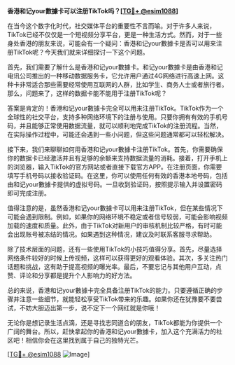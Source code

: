 **香港和记your數據卡可以注册TikTok吗？[[TG💪+ @esim1088](https://t.me/s/esim1088)]**

在当今这个数字化时代，社交媒体平台的重要性不言而喻。对于许多人来说，TikTok已经不仅仅是一个短视频分享平台，更是一种生活方式。然而，对于一些身处香港的朋友来说，可能会有一个疑问：香港和记your數據卡是否可以用来注册TikTok呢？今天我们就来详细探讨一下这个问题。

首先，我们需要了解什么是香港和记your數據卡。和记your數據卡是由香港和记电讯公司推出的一种移动数据服务卡，它允许用户通过4G网络进行高速上网。这种卡非常适合那些需要经常使用互联网的人群，比如学生、商务人士或者旅行者。那么，问题来了，这样的数据卡能不能用于注册TikTok呢？

答案是肯定的！香港和记your數據卡完全可以用来注册TikTok。TikTok作为一个全球性的社交平台，支持多种网络环境下的注册与使用。只要你拥有有效的手机号码，并且能够正常使用数据流量，就可以顺利地完成TikTok的注册流程。当然，在实际操作过程中，可能还会遇到一些小问题，但这些问题通常都可以轻松解决。

接下来，我们来聊聊如何用香港和记your數據卡注册TikTok。首先，你需要确保你的数据卡已经激活并且有足够的余额来支持数据流量的消耗。接着，打开手机上的浏览器，输入TikTok的官方网站或者直接下载官方APP。在注册页面，你需要填写手机号码以接收验证码。在这里，你可以使用任何有效的香港本地号码，包括由和记your數據卡提供的虚拟号码。一旦收到验证码，按照提示输入并设置密码即可完成注册。

值得注意的是，虽然香港和记your數據卡可以用来注册TikTok，但在某些情况下可能会遇到限制。例如，如果你的网络环境不稳定或者信号较弱，可能会影响视频加载的速度和质量。此外，由于TikTok对新用户的审核机制比较严格，有时可能会出现账号被冻结的情况。如果遇到这种情况，建议及时联系客服寻求帮助。

除了技术层面的问题，还有一些使用TikTok的小技巧值得分享。首先，尽量选择网络条件较好的时候上传视频，这样可以获得更好的观看体验。其次，多关注热门话题和挑战，这有助于提高视频的曝光率。最后，不要忘记与其他用户互动，点赞、评论和分享都是提升个人影响力的好方法。

总的来说，香港和记your數據卡完全具备注册TikTok的能力。只要遵循正确的步骤并注意一些细节，就能轻松享受TikTok带来的乐趣。如果你还在犹豫要不要尝试，不妨大胆迈出第一步，说不定下一个网红就是你哦！

无论你是想记录生活点滴，还是寻找志同道合的朋友，TikTok都能为你提供一个广阔的舞台。所以，赶快拿起你的香港和记your數據卡，加入这个充满活力的社区吧！相信你会在这里找到属于自己的独特光芒。

[[TG💪+ @esim1088](https://t.me/s/esim1088) ![Image](https://i.postimg.cc/4NQfJmqS/Snipaste-2025-05-13-00-14-12.png)]